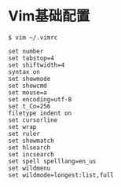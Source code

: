 # Vim基础配置

```$ vim ~/.vimrc```

```shell
set number
set tabstop=4
set shiftwidth=4
syntax on
set showmode
set showcmd
set mouse=a
set encoding=utf-8
set t_Co=256
filetype indent on
set cursorline
set wrap
set ruler
set showmatch
set hlsearch
set incsearch
set spell spelllang=en_us
set wildmenu
set wildmode=longest:list,full
```
